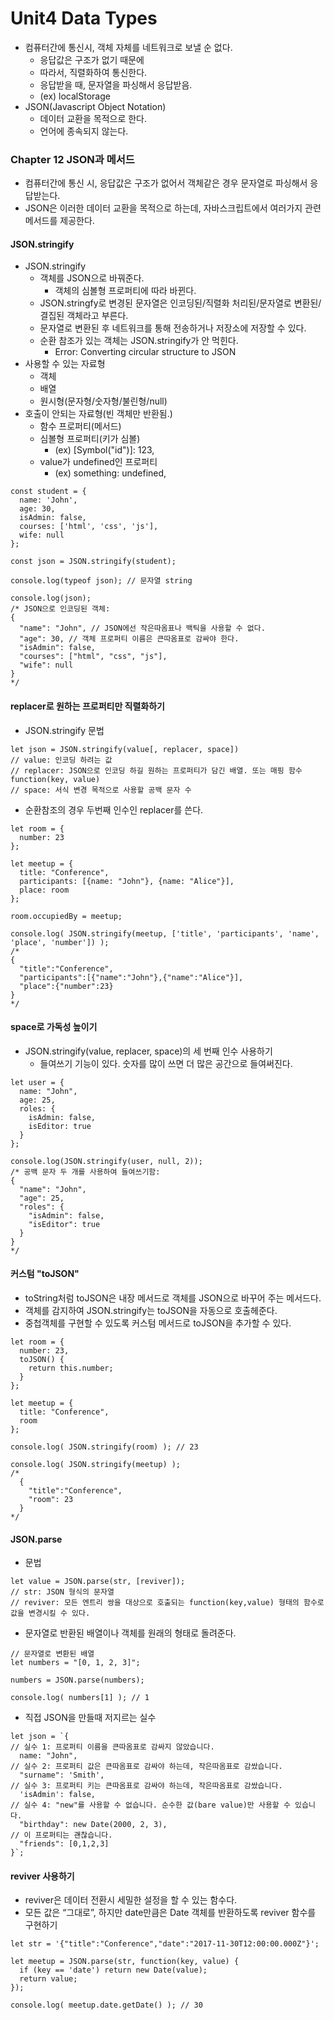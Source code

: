 # Unit4 Data Types

- 컴퓨터간에 통신시, 객체 자체를 네트워크로 보낼 순 없다.
    - 응답값은 구조가 없기 때문에
    - 따라서, 직렬화하여 통신한다.
    - 응답받을 때, 문자열을 파싱해서 응답받음.
    - (ex) localStorage
- JSON(Javascript Object Notation)
    - 데이터 교환을 목적으로 한다.
    - 언어에 종속되지 않는다.

### Chapter 12 JSON과 메서드

- 컴퓨터간에 통신 시, 응답값은 구조가 없어서 객체같은 경우 문자열로 파싱해서 응답받는다.
- JSON은 이러한 데이터 교환을 목적으로 하는데, 자바스크립트에서 여러가지 관련 메서드를 제공한다.

#### JSON.stringify

- JSON.stringify
    - 객체를 JSON으로 바꿔준다.
        - 객체의 심볼형 프로퍼티에 따라 바뀐다.
    - JSON.stringfy로 변경된 문자열은 인코딩된/직렬화 처리된/문자열로 변환된/결집된 객체라고 부른다.
    - 문자열로 변환된 후 네트워크를 통해 전송하거나 저장소에 저장할 수 있다.
    - 순환 참조가 있는 객체는 JSON.stringify가 안 먹힌다.
        - Error: Converting circular structure to JSON
- 사용할 수 있는 자료형
    - 객체
    - 배열
    - 원시형(문자형/숫자형/불린형/null)
- 호출이 안되는 자료형(빈 객체만 반환됨.)
    - 함수 프로퍼티(메서드)
    - 심볼형 프로퍼티(키가 심볼)
        - (ex) [Symbol("id")]: 123,
    - value가 undefined인 프로퍼티
        - (ex) something: undefined,

```
const student = {
  name: 'John',
  age: 30,
  isAdmin: false,
  courses: ['html', 'css', 'js'],
  wife: null
};

const json = JSON.stringify(student);

console.log(typeof json); // 문자열 string

console.log(json);
/* JSON으로 인코딩된 객체:
{
  "name": "John", // JSON에선 작은따옴표나 백틱을 사용할 수 없다.
  "age": 30, // 객체 프로퍼티 이름은 큰따옴표로 감싸야 한다.
  "isAdmin": false,
  "courses": ["html", "css", "js"],
  "wife": null
}
*/
```

#### replacer로 원하는 프로퍼티만 직렬화하기

- JSON.stringify 문법

```
let json = JSON.stringify(value[, replacer, space])
// value: 인코딩 하려는 값
// replacer: JSON으로 인코딩 하길 원하는 프로퍼티가 담긴 배열. 또는 매핑 함수 function(key, value)
// space: 서식 변경 목적으로 사용할 공백 문자 수
```

- 순환참조의 경우 두번째 인수인 replacer를 쓴다.

```
let room = {
  number: 23
};

let meetup = {
  title: "Conference",
  participants: [{name: "John"}, {name: "Alice"}],
  place: room
};

room.occupiedBy = meetup;

console.log( JSON.stringify(meetup, ['title', 'participants', 'name', 'place', 'number']) );
/*
{
  "title":"Conference",
  "participants":[{"name":"John"},{"name":"Alice"}],
  "place":{"number":23}
}
*/
```

#### space로 가독성 높이기

- JSON.stringify(value, replacer, space)의 세 번째 인수 사용하기
    - 들여쓰기 기능이 있다. 숫자를 많이 쓰면 더 많은 공간으로 들여써진다.
```
let user = {
  name: "John",
  age: 25,
  roles: {
    isAdmin: false,
    isEditor: true
  }
};

console.log(JSON.stringify(user, null, 2));
/* 공백 문자 두 개를 사용하여 들여쓰기함:
{
  "name": "John",
  "age": 25,
  "roles": {
    "isAdmin": false,
    "isEditor": true
  }
}
*/
```

#### 커스텀 "toJSON"

- toString처럼 toJSON은 내장 메서드로 객체를 JSON으로 바꾸어 주는 메서드다.
- 객체를 감지하여 JSON.stringify는 toJSON을 자동으로 호출헤준다.
- 중첩객체를 구현할 수 있도록 커스텀 메서드로 toJSON을 추가할 수 있다.
```
let room = {
  number: 23,
  toJSON() {
    return this.number;
  }
};

let meetup = {
  title: "Conference",
  room
};

console.log( JSON.stringify(room) ); // 23

console.log( JSON.stringify(meetup) );
/*
  {
    "title":"Conference",
    "room": 23
  }
*/
```

#### JSON.parse

- 문법
```
let value = JSON.parse(str, [reviver]);
// str: JSON 형식의 문자열
// reviver: 모든 엔트리 쌍을 대상으로 호출되는 function(key,value) 형태의 함수로 값을 변경시킬 수 있다.
```

- 문자열로 반환된 배열이나 객체를 원래의 형태로 돌려준다.
```
// 문자열로 변환된 배열
let numbers = "[0, 1, 2, 3]";

numbers = JSON.parse(numbers);

console.log( numbers[1] ); // 1
```
- 직접 JSON을 만들때 저지르는 실수
```
let json = `{
// 실수 1: 프로퍼티 이름을 큰따옴표로 감싸지 않았습니다.
  name: "John",
// 실수 2: 프로퍼티 값은 큰따옴표로 감싸야 하는데, 작은따옴표로 감쌌습니다.
  "surname": 'Smith',
// 실수 3: 프로퍼티 키는 큰따옴표로 감싸야 하는데, 작은따옴표로 감쌌습니다.
  'isAdmin': false,
// 실수 4: "new"를 사용할 수 없습니다. 순수한 값(bare value)만 사용할 수 있습니다.
  "birthday": new Date(2000, 2, 3),
// 이 프로퍼티는 괜찮습니다.
  "friends": [0,1,2,3]
}`;
```


#### reviver 사용하기

- reviver은 데이터 전환시 세밀한 설정을 할 수 있는 함수다.
- 모든 값은 “그대로”, 하지만 date만큼은 Date 객체를 반환하도록 reviver 함수를 구현하기
```
let str = '{"title":"Conference","date":"2017-11-30T12:00:00.000Z"}';

let meetup = JSON.parse(str, function(key, value) {
  if (key == 'date') return new Date(value);
  return value;
});

console.log( meetup.date.getDate() ); // 30
```